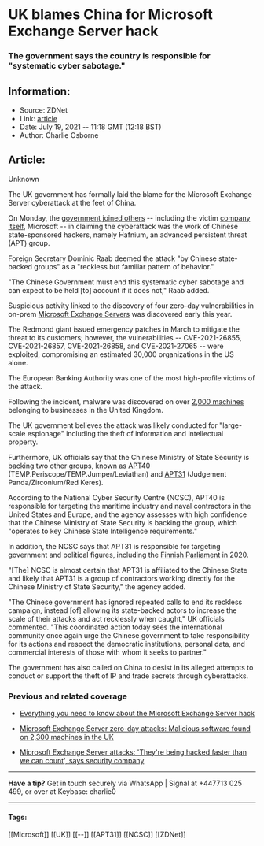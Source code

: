 # UK blames China for Microsoft Exchange Server hack
### The government says the country is responsible for "systematic cyber sabotage."

## Information:
+ Source: ZDNet
+ Link: [article](https://www.zdnet.com/article/uk-blames-china-for-microsoft-exchange-server-hack/)
+ Date: July 19, 2021 -- 11:18 GMT (12:18 BST)
+ Author: Charlie Osborne


## Article:
Unknown

The UK government has formally laid the blame for the Microsoft Exchange Server cyberattack at the feet of China. 


On Monday, the [government joined others](https://www.gov.uk/government/news/uk-and-allies-hold-chinese-state-responsible-for-a-pervasive-pattern-of-hacking) -- including the victim [company itself](https://blogs.microsoft.com/on-the-issues/2021/03/02/new-nation-state-cyberattacks/), Microsoft -- in claiming the cyberattack was the work of Chinese state-sponsored hackers, namely Hafnium, an advanced persistent threat (APT) group.  

Foreign Secretary Dominic Raab deemed the attack "by Chinese state-backed groups" as a "reckless but familiar pattern of behavior." 

"The Chinese Government must end this systematic cyber sabotage and can expect to be held [to] account if it does not," Raab added.  

Suspicious activity linked to the discovery of four zero-day vulnerabilities in on-prem [Microsoft Exchange Servers](https://www.zdnet.com/article/everything-you-need-to-know-about-microsoft-exchange-server-hack/) was discovered early this year.  

The Redmond giant issued emergency patches in March to mitigate the threat to its customers; however, the vulnerabilities -- CVE-2021-26855, CVE-2021-26857, CVE-2021-26858, and CVE-2021-27065 -- were exploited, compromising an estimated 30,000 organizations in the US alone.  

The European Banking Authority was one of the most high-profile victims of the attack.  






Following the incident, malware was discovered on over [2,000 machines](https://www.zdnet.com/article/microsoft-exchange-server-zero-day-attacks-malicious-software-found-on-2300-machines-in-uk/) belonging to businesses in the United Kingdom. 

The UK government believes the attack was likely conducted for "large-scale espionage" including the theft of information and intellectual property.  

Furthermore, UK officials say that the Chinese Ministry of State Security is backing two other groups, known as [APT40](https://www.zdnet.com/article/report-chinese-hacking-group-apt40-hides-behind-network-of-front-companies/) (TEMP.Periscope/TEMP.Jumper/Leviathan) and [APT31](https://www.zdnet.com/article/google-chinese-and-iranian-hackers-targeted-biden-and-trump-campaign-staffers/) (Judgement Panda/Zirconium/Red Keres).  

According to the National Cyber Security Centre (NCSC), APT40 is responsible for targeting the maritime industry and naval contractors in the United States and Europe, and the agency assesses with high confidence that the Chinese Ministry of State Security is backing the group, which "operates to key Chinese State Intelligence requirements." 

In addition, the NCSC says that APT31 is responsible for targeting government and political figures, including the [Finnish Parliament](https://www.cyberscoop.com/finland-apt31-china-parliament-hack/) in 2020. 

"[The] NCSC is almost certain that APT31 is affiliated to the Chinese State and likely that APT31 is a group of contractors working directly for the Chinese Ministry of State Security," the agency added.  

"The Chinese government has ignored repeated calls to end its reckless campaign, instead [of] allowing its state-backed actors to increase the scale of their attacks and act recklessly when caught," UK officials commented. "This coordinated action today sees the international community once again urge the Chinese government to take responsibility for its actions and respect the democratic institutions, personal data, and commercial interests of those with whom it seeks to partner." 

The government has also called on China to desist in its alleged attempts to conduct or support the theft of IP and trade secrets through cyberattacks.  

###  Previous and related coverage

* [Everything you need to know about the Microsoft Exchange Server hack](https://www.zdnet.com/article/everything-you-need-to-know-about-microsoft-exchange-server-hack/)  

* [Microsoft Exchange Server zero-day attacks: Malicious software found on 2,300 machines in the UK](https://www.zdnet.com/article/microsoft-exchange-server-zero-day-attacks-malicious-software-found-on-2300-machines-in-uk/)  

* [Microsoft Exchange Server attacks: 'They're being hacked faster than we can count', says security company](https://www.zdnet.com/article/microsoft-exchange-server-attacks-theyre-being-hacked-faster-than-we-can-count-says-security-company/)  




---

**Have a tip?** Get in touch securely via WhatsApp | Signal at +447713 025 499, or over at Keybase: charlie0



---





#### Tags:
[[Microsoft]] [[UK]] [[--]] [[APT31]] [[NCSC]] [[ZDNet]]
